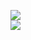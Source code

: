 [![](https://img.shields.io/badge/Made%20With-Github%20Spray-lightgrey.svg?style=for-the-badge&logo=github)](https://github.com/Annihil/github-spray#1251)  
[![](https://i.imgur.com/2DrTn0Z.gif)](https://github.com/Annihil/github-spray)
